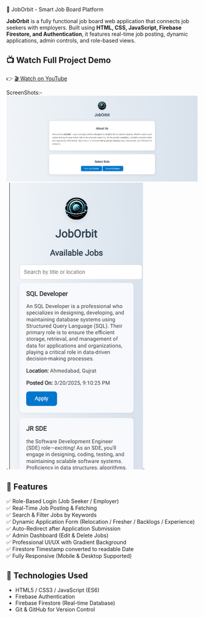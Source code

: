 🚀 JobOrbit - Smart Job Board Platform

**JobOrbit** is a fully functional job board web application that connects job seekers with employers. Built using **HTML, CSS, JavaScript, Firebase Firestore, and Authentication**, it features real-time job posting, dynamic applications, admin controls, and role-based views.

## 📺 Watch Full Project Demo 
👉 [🎬 Watch on YouTube](https://youtu.be/4wUpkfrDFEE?si=HMcaiLjyK9LyLbmZ)

ScreenShots:-
![Image Alt](https://github.com/Nareshmagatham/joborbit/blob/205ce12d09a158b2172261b2b444221648d7b9e8/Screenshot%202025-03-21%20141052.png).
![Image Alt](https://github.com/Nareshmagatham/joborbit/blob/205ce12d09a158b2172261b2b444221648d7b9e8/Screenshot%202025-03-21%20141151.png).


## 🌟 Features
✅ Role-Based Login (Job Seeker / Employer)  
✅ Real-Time Job Posting & Fetching  
✅ Search & Filter Jobs by Keywords  
✅ Dynamic Application Form (Relocation / Fresher / Backlogs / Experience)  
✅ Auto-Redirect after Application Submission  
✅ Admin Dashboard (Edit & Delete Jobs)  
✅ Professional UI/UX with Gradient Background  
✅ Firestore Timestamp converted to readable Date  
✅ Fully Responsive (Mobile & Desktop Supported)

## 🔗 Technologies Used
- HTML5 / CSS3 / JavaScript (ES6)
- Firebase Authentication
- Firebase Firestore (Real-time Database)
- Git & GitHub for Version Control
